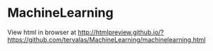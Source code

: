 # MachineLearning

View html in browser at http://htmlpreview.github.io/?https://github.com/tervalas/MachineLearning/machinelearning.html